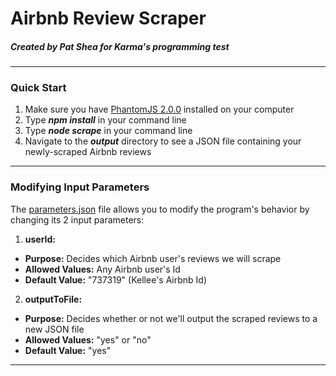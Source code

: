 # Airbnb Review Scraper
##### Created by Pat Shea for Karma's programming test

---

### Quick Start
	
1. Make sure you have [PhantomJS 2.0.0](http://phantomjs.org) installed on your computer
2. Type <i><b>npm install</b></i> in your command line
3. Type <i><b>node scrape</b></i> in your command line
4. Navigate to the <i><b>output</b></i> directory to see a JSON file containing your newly-scraped Airbnb reviews

---

### Modifying Input Parameters

The [parameters.json](./parameters.json) file allows you to modify the program's behavior by changing its 2 input parameters:

1. <b>userId:</b>
  * <b>Purpose:</b> Decides which Airbnb user's reviews we will scrape
  * <b>Allowed Values:</b> Any Airbnb user's Id
  * <b>Default Value:</b> "737319" (Kellee's Airbnb Id)
2. <b>outputToFile:</b>
  * <b>Purpose:</b> Decides whether or not we'll output the scraped reviews to a new JSON file
  * <b>Allowed Values:</b> "yes" or "no"
  * <b>Default Value:</b> "yes"

---
